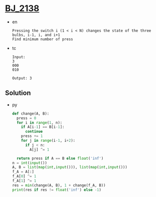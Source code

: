# [BJ_2138](https://acmicpc.net/problem/2138)

* en

  ```en
  Pressing the switch i (1 < i < N) changes the state of the three bulbs, i-1, i, and i+1
  Find minimum number of press
  ```

* tc

  ```tc
  Input:
  3
  000
  010

  Output: 3
  ```

## Solution

* py

  ```py
  def change(A, B):
    press = 0
    for i in range(1, n):
      if A[i-1] == B[i-1]:
        continue
      press += 1
      for j in range(i-1, i+2):
        if j < n:
          A[j] ^= 1

    return press if A == B else float('inf')
  n = int(input())
  A, B = list(map(int,input())), list(map(int,input()))
  f_A = A[:]
  f_A[0] ^= 1
  f_A[1] ^= 1
  res = min(change(A, B), 1 + change(f_A, B))
  print(res if res != float('inf') else -1)
  ```
